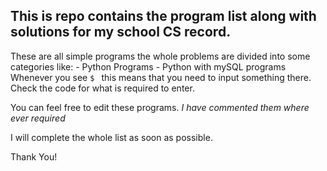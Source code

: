 ## This is repo contains the program list along with solutions for my school CS record. 

These are all simple programs the whole problems are divided into some categories like:
    - Python Programs
    - Python with mySQL programs
Whenever you see `$ ` this means that you need to input something there. Check the code for what is required to enter.

You can feel free to edit these programs. _I have commented them where ever required_

I will complete the whole list as soon as possible.

Thank You!
